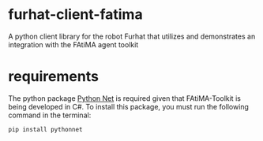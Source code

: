 # furhat-client-fatima
A python client library for the robot Furhat that utilizes and demonstrates an integration with the FAtiMA agent toolkit

# requirements
The python package [Python Net](http://pythonnet.github.io/) is required given that FAtiMA-Toolkit is being developed in C#.
To install this package, you must run the following command in the terminal:
```
pip install pythonnet
```
